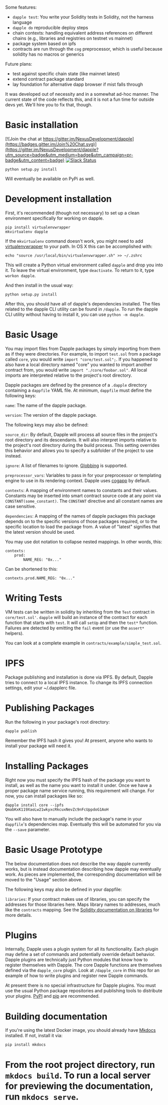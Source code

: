 Some features:


* `dapple test`: You write your Solidity tests in Solidity, not the harness language
* `dapple do` reproducible deploy steps
* chain contexts: handling equivalent address references on different chains (e.g., libraries and registries on testnet vs mainnet)
* package system based on ipfs
* contracts are run through the `cog` preprocessor, which is useful because solidity has no macros or generics

Future plans:

* test against specific chain state (like mainnet latest)
* extend contract package standard
* lay foundation for alternative dapp browser if mist falls through


It was developed out of necessity and in a somewhat ad-hoc manner. The current state of the code reflects this, and it is not a fun time for outside devs yet. We'll hire you to fix that, though.

Basic installation
==================

[![Join the chat at https://gitter.im/NexusDevelopment/dapple](https://badges.gitter.im/Join%20Chat.svg)](https://gitter.im/NexusDevelopment/dapple?utm_source=badge&utm_medium=badge&utm_campaign=pr-badge&utm_content=badge) [![Slack Status](http://slack.makerdao.com/badge.svg)](https:/slack.makerdao.com)


    python setup.py install

Will eventually be available on PyPi as well.

Development installation
========================

First, it's recommended (though not necessary) to set up a clean environment specifically for working on dapple.

    pip install virtualenvwrapper
    mkvirtualenv dapple

If the `mkvirtualenv` command doesn't work, you might need to add [virtualenvwrapper](https://bitbucket.org/dhellmann/virtualenvwrapper) to your path. In OS X this can be accomplished with:

    echo "source /usr/local/bin/virtualenvwrapper.sh" >> ~/.zshrc

This will create a Python virtual environment called `dapple` and drop you into it. To leave the virtual environment, type `deactivate`. To return to it, type `workon dapple`.

And then install in the usual way:

    python setup.py install

After this, you should have all of dapple's dependencies installed. The files related to the dapple CLI utility can be found in `/dapple`. To run the dapple CLI utility without having to install it, you can use `python -m dapple`.

Basic Usage
===========

You may import files from Dapple packages by simply importing from them as if they were directories. For example, to import `test.sol` from a package called `core`, you would write `import "core/test.sol";`. If you happened to also have a local directory named "core" you wanted to import another contract from, you would write `import "./core/foobar.sol"`. All local imports are interpreted relative to the project's root directory.

Dapple packages are defined by the presence of a `.dapple` directory containing a `dappfile` YAML file. At minimum, `dappfile` must define the following keys:

`name`: The name of the dapple package.

`version`: The version of the dapple package.

The following keys may also be defined:

`source_dir`: By default, Dapple will process all source files in the project's root directory and its descendants. It will also interpret imports relative to the project's root directory during the build process. This setting overrides this behavior and allows you to specify a subfolder of the project to use instead.

`ignore`: A list of filenames to ignore. [Globbing](https://en.wikipedia.org/wiki/Glob_%28programming%29) is supported.

`preprocessor_vars`: Variables to pass in for your preprocessor or templating engine to use in its rendering context. Dapple uses [cogapp](http://pypi.python.org/pypi/cogapp) by default.

`contexts`: A mapping of environment names to constants and their values. Constants may be inserted into smart contract source code at any point via `CONSTANT(some_constant)`. The `CONSTANT` directive and all constant names are case sensitive.

`dependencies`: A mapping of the names of dapple packages this package depends on to the specific versions of those packages required, or to the specific location to load the package from. A value of "latest" signifies that the latest version should be used.

You may use dot notation to collapse nested mappings. In other words, this:

    contexts:
        prod:
            NAME_REG: "0x..."

Can be shortened to this:

    contexts.prod.NAME_REG: "0x..."


Writing Tests
===

VM tests can be written in solidity by inheriting from the `Test` contract in `core/test.sol'`.
`dapple` will build an instance of the contract for each function that starts with `test`. It will call `setUp` and then the `test*` function. Failures are detected by emitting the `fail` event (or use the `assert*` helpers).

You can look at a complete example in `contracts/example/simple_test.sol`.

IPFS
====

Package publishing and installation is done via IPFS. By default, Dapple tries to connect to a local IPFS instance. To change its IPFS connection settings, edit your ~/.dapplerc file.


Publishing Packages
===================

Run the following in your package's root directory:

    dapple publish

Remember the IPFS hash it gives you! At present, anyone who wants to install your package will need it.


Installing Packages
===================

Right now you must specify the IPFS hash of the package you want to install, as well as the name you want to install it under. Once we have a proper package name service running, this requirement will change. For now, you can install packages like so:

    dapple install core --ipfs QmabKxK119XaoLw21wkyxcRkcuxNevZc9nFcUppdoG1AoH

You will also have to manually include the package's name in your `dappfile`'s dependencies map. Eventually this will be automated for you via the `--save` parameter.


Basic Usage Prototype 
===============

The below documentation does not describe the way dapple currently works, but is instead documentation describing how dapple may eventually work. As pieces are implemented, the corresponding documentation will be moved to the "Usage" section above.

The following keys may also be defined in your dappfile:

`libraries`: If your contract makes use of libraries, you can specify the addresses for those libraries here. Maps library names to addresses, much like the `contracts` mapping. See the [Solidity documentation on libraries](https://github.com/ethereum/wiki/wiki/Solidity-Tutorial#libraries) for more details.


Plugins
=======

Internally, Dapple uses a plugin system for all its functionality. Each plugin may define a set of commands and potentially override default behavior. Dapple plugins are technically just Python modules that know how to register themselves with Dapple. The core Dapple functions are themselves defined via the `dapple_core` plugin. Look at `/dapple_core` in this repo for an example of how to write plugins and register new Dapple commands.

At present there is no special infrastructure for Dapple plugins. You must use the usual Python package repositories and publishing tools to distribute your plugins. [PyPI](http://pypi.python.org/) and [pip](https://pip.pypa.io/en/stable/) are recommended.


Building documentation
======================

If you're using the latest Docker image, you should already have [Mkdocs](http://www.mkdocs.org/) installed. If not, install it via:

    pip install mkdocs

From the root project directory, run `mkdocs build`. To run a local server for previewing the documentation, run `mkdocs serve`.
=======
